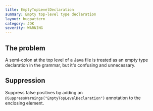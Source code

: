 ```yaml
---
title: EmptyTopLevelDeclaration
summary: Empty top-level type declaration
layout: bugpattern
category: JDK
severity: WARNING
---
```


<!--
*** AUTO-GENERATED, DO NOT MODIFY ***
To make changes, edit the @BugPattern annotation or the explanation in docs/bugpattern.
-->

## The problem
A semi-colon at the top level of a Java file is treated as an empty type declaration in the grammar, but it's confusing and unnecessary.

## Suppression
Suppress false positives by adding an `@SuppressWarnings("EmptyTopLevelDeclaration")` annotation to the enclosing element.

